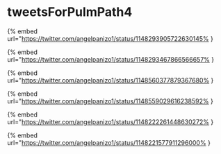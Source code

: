 # tweetsForPulmPath4

{% embed url="https://twitter.com/angelpanizo1/status/1148293905722630145% }

{% embed url="https://twitter.com/angelpanizo1/status/1148293467866566657% }

{% embed url="https://twitter.com/angelpanizo1/status/1148560377879367680% }

{% embed url="https://twitter.com/angelpanizo1/status/1148559029616238592% }

{% embed url="https://twitter.com/angelpanizo1/status/1148222261448630272% }

{% embed url="https://twitter.com/angelpanizo1/status/1148221577911296000% }

